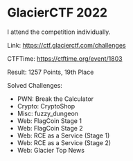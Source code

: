 # GlacierCTF 2022

I attend the competition individually.

Link: https://ctf.glacierctf.com/challenges

CTFTime: https://ctftime.org/event/1803

Result: 1257 Points, 19th Place

Solved Challenges:

- PWN: Break the Calculator
- Crypto: CryptoShop
- Misc: fuzzy_dungeon
- Web: FlagCoin Stage 1
- Web: FlagCoin Stage 2
- Web: RCE as a Service (Stage 1)
- Web: RCE as a Service (Stage 2)
- Web: Glacier Top News